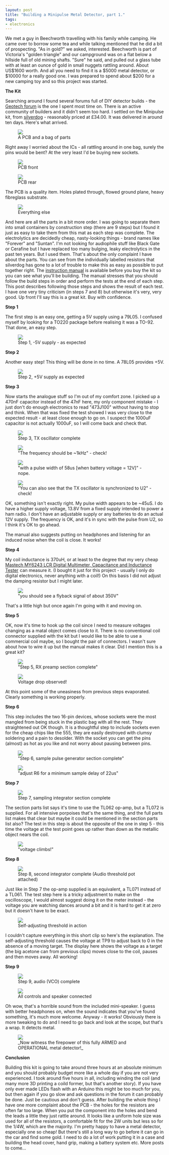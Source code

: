 ```yaml
---
layout: post
title: "Building a Minipulse Metal Detector, part 1."
tags:
- electronics
---
```


<meta charset="utf-8"> 

We met a guy in Beechworth travelling with his family while camping. He came over to borrow some tea and while talking mentioned that he did a bit of prospecting. "As in gold?" we asked, interested. Beechworth is part of Victoria's "golden triangle" and our campground was on a flat below a hillside full of old mining shafts. "Sure" he said, and pulled out a glass tube with at least an ounce of gold in small nuggets rattling around. About US$1600 worth. And all you need to find it is a $5000 metal detector, or $10000 for a really good one. I was prepared to spend about $200 for a new camping toy and so this project was started.

**The Kit**  

Searching around I found several forums full of DIY detector builds - the <A href="http://www.geotech1.com/cgi-bin/pages/common/index.pl?page=main&file=main.dat" target="_blank">Geotech forum</A> is the one I spent most time on. There is an active community of builders and it didn't seem too hard. I settled on the Minipulse kit, from <A href="http://www.silverdog.co.uk/shop2/">silverdog</A> - reasonably priced at £34.00. It was delivered in around ten days. Here's what arrived.
<figure>
<img src="{{ site.baseurl }}/assets/minipulse/Parts/as-arrived.jpg?raw=true">
<figcaption>A PCB and a bag of parts</figcaption>
</figure>
Right away I worried about the ICs - all rattling around in one bag, surely the pins would be bent? At the very least I'd be buying new sockets.
<figure>
<img src="{{ site.baseurl }}/assets/minipulse/Parts/pcb-front.jpg?raw=true">
<figcaption>PCB front</figcaption>
</figure>
<figure>
<img src="{{ site.baseurl }}/assets/minipulse/Parts/pcb-rear.jpg?raw=true">
<figcaption>PCB rear</figcaption>
</figure>
The PCB is a quality item. Holes plated through, flowed ground plane, heavy fibreglass substrate.
<figure>
<img src="{{ site.baseurl }}/assets/minipulse/Parts/everything.jpg?raw=true">
<figcaption>Everything else</figcaption>
</figure>
And here are all the parts in a bit more order. I was going to separate them into small containers by construction step (there are 9 steps) but I found it just as easy to take them from this mat as each step was complete. 
The electrolytics are decidedly cheap, nasty-looking things - brand names like "Forever" and "Suntan". I'm not looking for audiophile stuff like Black Gate or Cerafine but I have replaced too many bulging, leaky electrolytics in the past ten years. But I used them. That's about the only complaint I have about the parts. You can see from the individually labelled resistors that silverdog has gone to a lot of trouble to make this as easy as possible to put together right.
The <A href="http://silverdog.co.uk/shop2/library/minipulserevd.pdf" target="_blank">instruction manual</A> is available before you buy the kit so you can see what you'll be building. The manual stresses that you should follow the build steps in order and perform the tests at the end of each step. This post describes following those steps and shows the result of each test. 
I have one very tiny criticism (in steps 7 and 8) but otherwise it's very, very good. Up front I'll say this is a great kit. Buy with confidence.

**Step 1**
 
The first step is an easy one, getting a 5V supply using a 79L05. I confused myself by looking for a TO220 package before realising it was a TO-92. That done, an easy step.
<figure>
<img src="{{ site.baseurl }}/assets/minipulse/Step1/negative-supply.jpg?raw=true">
<figcaption>Step 1, -5V supply - as expected</figcaption>
</figure>

**Step 2**

Another easy step! This thing will be done in no time. A 78L05 provides +5V.

<figure>
<img src="{{ site.baseurl }}/assets/minipulse/Step2/positive-supply.jpg?raw=true">
<figcaption>Step 2, +5V supply as expected</figcaption>
</figure>

**Step 3**

Now starts the analogue stuff so I'm out of my comfort zone. I picked up a 470nF capacitor instead of the 47nF here, my only component mistake - I just don't do enough electronics to read "473J100" without having to stop and think. When that was fixed 
the test showed I was very close to the expected result - at least close enough to go on. I suspect the 1000uF capacitor is not actually 1000uF, so I will come back and check that.

<figure>
<img src="{{ site.baseurl }}/assets/minipulse/Step3/tx-oscillator.jpg?raw=true">
<figcaption>Step 3, TX oscillator complete</figcaption>
</figure>

<figure>
<img src="{{ site.baseurl }}/assets/minipulse/Step3/frequency-check.png?raw=true">
<figcaption>"The frequency should be ~1kHz" - check!</figcaption>
</figure>

<figure>
<img src="{{ site.baseurl }}/assets/minipulse/Step3/pulse-width.png?raw=true">
<figcaption>"with a pulse width of 58us [when battery voltage = 12V]" - nope.</figcaption>
</figure>

<figure>
<img src="{{ site.baseurl }}/assets/minipulse/Step3/sync-check.png?raw=true">
<figcaption>"You can also see that the TX oscillator is synchronized to U2" - check!</figcaption>
</figure>

OK, something isn't exactly right. My pulse width appears to be ~45uS. I do have a higher supply voltage, 13.8V from a fixed supply intended to power a ham radio. I don't have an adjustable supply or any batteries to do an actual 12V supply. The frequency is OK, and it's in sync with the pulse from U2, so I think it's OK to go ahead. 

The manual also suggests putting on headphones and listening for an induced noise when the coil is close. It works!

**Step 4**

My coil inductance is 370uH, or at least to the degree that my very cheap <a  href="http://www.amazon.com/gp/product/B00LSLDD5O/ref=as_li_tl?ie=UTF8&camp=1789&creative=9325&creativeASIN=B00LSLDD5O&linkCode=as2&tag=grayunicorn-20&linkId=SEKAZMQBJPTFBJFG">Mastech MY6243 LCR Digital Multimeter, Capacitance and Inductance Tester</a><img src="http://ir-na.amazon-adsystem.com/e/ir?t=grayunicorn-20&l=as2&o=1&a=B00LSLDD5O" width="1" height="1" border="0" alt="" style="border:none !important; margin:0px !important;" /> can measure it. (I bought it just for this project - usually I only do digital electronics, never anything with a coil!) On this basis I did not adjust the damping resistor but I might later.

<figure>
<img src="{{ site.baseurl }}/assets/minipulse/Step4/flyback.png?raw=true">
<figcaption>"you should see a flyback signal of about 350V"</figcaption>
</figure>

That's a little high but once again I'm going with it and moving on.

**Step 5**

OK, now it's time to hook up the coil since I need to measure voltages changing as a matal object comes close to it. There is no conventional coil connector supplied with the kit but I would like to be able to use a commercial coil maybe, so I bought the pair of connectors. I wasn't sure about how to wire it up but the manual makes it clear. Did I mention this is a great kit?

<figure>
<img src="{{ site.baseurl }}/assets/minipulse/Step5/rx-preamp.jpg?raw=true">
<figcaption>"Step 5, RX preamp section complete"</figcaption>
</figure>

<figure>
<img src="{{ site.baseurl }}/assets/minipulse/Step5/voltage-drop.m4v?raw=true">
<figcaption>Voltage drop observed!</figcaption>
</figure>

At this point some of the uneasiness from previous steps evaporated. Clearly something is working properly.

**Step 6**

This step includes the two 16-pin devices, whose sockets were the most mangled from being stuck in the plastic bag with all the rest. They straightened out OK though. It is a thoughtful step to include sockets even for the cheap chips like the 555, they are easily destroyed with clumsy soldering and a pain to desolder. With the socket you can get the pins (almost) as hot as you like and not worry about pausing between pins.

<figure>
<img src="{{ site.baseurl }}/assets/minipulse/Step6/sample-pulse-generator.jpg?raw=true">
<figcaption>"Step 6, sample pulse generator section complete"</figcaption>
</figure>

<figure>
<img src="{{ site.baseurl }}/assets/minipulse/Step6/sample-pulse-delay.png?raw=true">
<figcaption>"adjust R6 for a minimum sample delay of 22us"</figcaption>
</figure>

**Step 7**

<figure>
<img src="{{ site.baseurl }}/assets/minipulse/Step7/sampling-integrator.jpg?raw=true">
<figcaption>Step 7, sampling integrator section complete</figcaption>
</figure>
 
The section parts list says it's time to use the TL062 op-amp, but a TL072 is supplied. For all intensive porpoises that's the same thing, and the full parts list makes that clear but maybe it could be mentioned in the section parts list also?
The test in this step is about the opposite of the one in step 5 - this time the voltage at the test point goes up rather than down as the metallic object nears the coil.

<figure>
<img src="{{ site.baseurl }}/assets/minipulse/Step7/voltage-climb.m4v?raw=true">
<figcaption>"voltage climbs!"</figcaption>
</figure>
 
**Step 8**

<figure>
<img src="{{ site.baseurl }}/assets/minipulse/Step8/second-integrator.jpg?raw=true">
<figcaption>Step 8, second integrator complete (Audio threshold pot attached)</figcaption>
</figure>

Just like in Step 7 the op-amp supplied is an equivalent, a TL071 instead of a TL061.
The test step here is a tricky adjustment to make on the oscilloscope, I would almost suggest doing it on the meter instead - the voltage you are watching dances around a bit and it is hard to get it at zero but it doesn't have to be exact.

<figure>
<img src="{{ site.baseurl }}/assets/minipulse/Step8/self-adjusting-threshold.m4v?raw=true">
<figcaption>Self-adjusting threshold in action</figcaption>
</figure>

I couldn't capture everything in this short clip so here's the explanation. The self-adjusting threshold causes the voltage at TP9 to adjust back to 0 in the absence of a moving target. The display here shows the voltage as a target (the big acetone can from previous clips) moves close to the coil, pauses and then moves away. All working!

**Step 9**

<figure>
<img src="{{ site.baseurl }}/assets/minipulse/Step9/complete-board.jpg?raw=true">
<figcaption>Step 9, audio (VCO) complete</figcaption>
</figure>

<figure>
<img src="{{ site.baseurl }}/assets/minipulse/Step9/connected-board.jpg?raw=true">
<figcaption>All controls and speaker connected</figcaption>
</figure>

Oh wow, that's a horrible sound from the included mini-speaker. I guess with better headphones on, when the sound indicates that you've found something, it's much more welcome. Anyway - it works! Obviously there is more tweaking to do and I need to go back and look at the scope, but that's a wrap. It detects metal.

<figure>
<img src="{{ site.baseurl }}/assets/minipulse/Step9/testing.m4v?raw=true">
<figcaption>_Now witness the firepower of this fully ARMED and OPERATIONAL metal detector!_</figcaption>
</figure>
 
**Conclusion** 

Building this kit is going to take around three hours at an absolute minimum and you should probably budget more like a whole day if you are not very experienced. I took around five hours in all, including winding the coil (and many more 3D printing a coild former, but that's another story). If you have only ever made LEDs flash with an Arduino this might be too much for you, but then again if you go slow and ask questions in the forum it can probably be done. Just be cautious and don't guess.
After building the whole thing I have one more complaint about the PCB - the holes for the resistors are often far too large. When you put the component into the holes and bend the leads a little they just rattle around. It looks like a uniform hole size was used for all of the resistors, a comfortable fit for the 2W units but less so for the 1/4W, which are the majority. 
I'm pretty happy to have a metal detector, especially one so cheap! But there's still a long way to go before it can go in the car and find some gold. I need to do a lot of work putting it in a case and building the head cover, hand grip, making a battery system etc. More posts to come...
